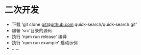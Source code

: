 # 二次开发

- 下载 'git clone git@github.com:quick-search/quick-search.git'
- 编辑 'src'目录的源码
- 执行 'npm run release' 编译
- 执行 'npm run example' 启动示例
- ......